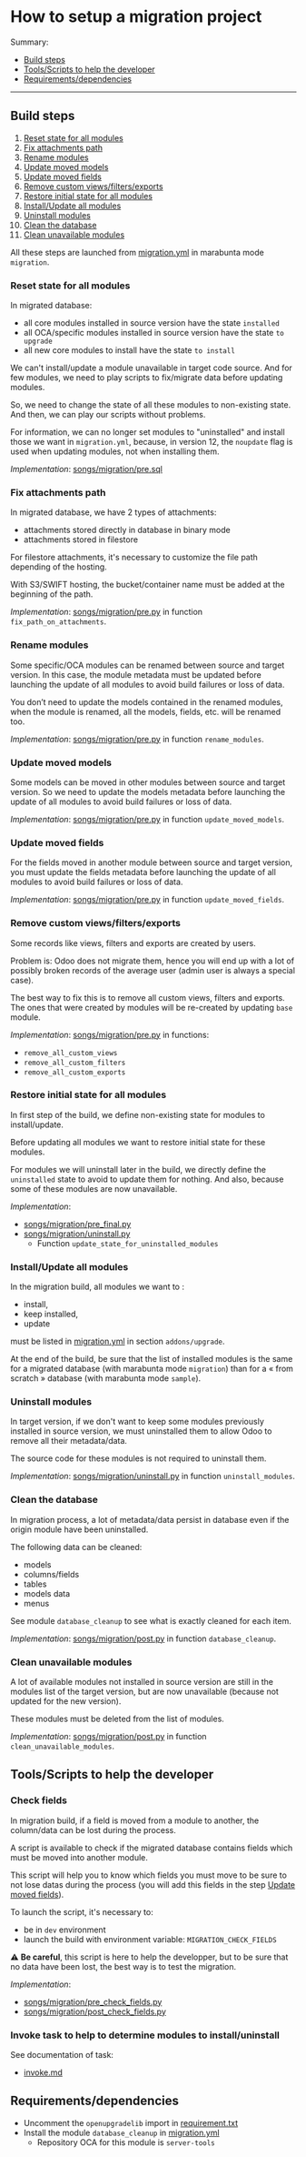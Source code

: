 <!--
This file has been generated with 'invoke project.sync'.
Do not modify. Any manual change will be lost.
Please propose your modification on
https://github.com/camptocamp/odoo-template instead.
-->
# How to setup a migration project

Summary:

* [Build steps](#build-steps)
* [Tools/Scripts to help the developer](#toolsscripts-to-help-the-developer)
* [Requirements/dependencies](#requirementsdependencies)

---

## Build steps

1. [Reset state for all modules](#reset-state-for-all-modules)
2. [Fix attachments path](#fix-attachments-path)
3. [Rename modules](#rename-modules)
4. [Update moved models](#update-moved-models)
5. [Update moved fields](#update-moved-fields)
6. [Remove custom views/filters/exports](#remove-custom-viewsfiltersexports)
7. [Restore initial state for all modules](#restore-initial-state-for-all-modules)
8. [Install/Update all modules](#installupdate-all-modules)
9. [Uninstall modules](#uninstall-modules)
10. [Clean the database](#clean-the-database)
11. [Clean unavailable modules](#clean-unavailable-modules)

All these steps are launched from [migration.yml](../odoo/migration.yml)
in marabunta mode `migration`.

### Reset state for all modules

In migrated database:

* all core modules installed in source version have the state `installed`
* all OCA/specific modules installed in source version have the state `to upgrade`
* all new core modules to install have the state `to install`

We can't install/update a module unavailable in target code source.
And for few modules, we need to play scripts to fix/migrate data before updating modules.

So, we need to change the state of all these modules to non-existing state.
And then, we can play our scripts without problems.

For information, we can no longer set modules to "uninstalled"
and install those we want in `migration.yml`, because,
in version 12, the `noupdate` flag is used when updating modules, not when installing them.

_Implementation_: [songs/migration/pre.sql](../odoo/songs/migration/pre.sql)

### Fix attachments path

In migrated database, we have 2 types of attachments:

* attachments stored directly in database in binary mode
* attachments stored in filestore

For filestore attachments,
it's necessary to customize the file path depending of the hosting.

With S3/SWIFT hosting,
the bucket/container name must be added at the beginning of the path.

_Implementation_: [songs/migration/pre.py](../odoo/songs/migration/pre.py)
in function `fix_path_on_attachments`.

### Rename modules

Some specific/OCA modules can be renamed between source and target version.
In this case, the module metadata must be updated before launching
the update of all modules to avoid build failures or loss of data.

You don’t need to update the models contained in the renamed modules,
when the module is renamed, all the models, fields, etc. will be renamed too.

_Implementation_: [songs/migration/pre.py](../odoo/songs/migration/pre.py)
in function `rename_modules`.

### Update moved models

Some models can be moved in other modules between source and target version.
So we need to update the models metadata before launching
the update of all modules to avoid build failures or loss of data.

_Implementation_: [songs/migration/pre.py](../odoo/songs/migration/pre.py)
in function `update_moved_models`.

### Update moved fields

For the fields moved in another module between source and target version,
you must update the fields metadata before launching
the update of all modules to avoid build failures or loss of data.

_Implementation_: [songs/migration/pre.py](../odoo/songs/migration/pre.py)
in function `update_moved_fields`.

### Remove custom views/filters/exports

Some records like views, filters and exports are created by users.

Problem is: Odoo does not migrate them,
hence you will end up with a lot of possibly broken records of the average user
(admin user is always a special case).

The best way to fix this is to remove all custom views, filters and exports.
The ones that were created by modules will be re-created by updating `base` module.

_Implementation_: [songs/migration/pre.py](../odoo/songs/migration/pre.py)
in functions:

* `remove_all_custom_views`
* `remove_all_custom_filters`
* `remove_all_custom_exports`

### Restore initial state for all modules

In first step of the build, we define non-existing state for modules to install/update.

Before updating all modules we want to restore initial state for these modules.

For modules we will uninstall later in the build,
we directly define the `uninstalled` state to avoid to update them for nothing.
And also, because some of these modules are now unavailable.

_Implementation_:

* [songs/migration/pre_final.py](../odoo/songs/migration/pre_final.py)
* [songs/migration/uninstall.py](../odoo/songs/migration/uninstall.py)
  * Function `update_state_for_uninstalled_modules`

### Install/Update all modules

In the migration build, all modules we want to :

* install,
* keep installed,
* update

must be listed in [migration.yml](../odoo/migration.yml)
in section `addons/upgrade`.

At the end of the build,
be sure that the list of installed modules is the same
for a migrated database (with marabunta mode `migration`)
than for a « from scratch » database (with marabunta mode `sample`).

### Uninstall modules

In target version,
if we don't want to keep some modules previously installed in source version,
we must uninstalled them to allow Odoo to remove all their metadata/data.

The source code for these modules is not required to uninstall them.

_Implementation_: [songs/migration/uninstall.py](../odoo/songs/migration/uninstall.py)
in function `uninstall_modules`.

### Clean the database

In migration process, a lot of metadata/data persist in database
even if the origin module have been uninstalled.

The following data can be cleaned:

* models
* columns/fields
* tables
* models data
* menus

See module `database_cleanup` to see what is exactly cleaned for each item.

_Implementation_: [songs/migration/post.py](../odoo/songs/migration/post.py)
in function `database_cleanup`.

### Clean unavailable modules

A lot of available modules not installed in source version
are still in the modules list of the target version,
but are now unavailable (because not updated for the new version).

These modules must be deleted from the list of modules.

_Implementation_: [songs/migration/post.py](../odoo/songs/migration/post.py)
in function `clean_unavailable_modules`.

## Tools/Scripts to help the developer

### Check fields

In migration build,
if a field is moved from a module to another,
the column/data can be lost during the process.

A script is available to check if the migrated database contains fields
which must be moved into another module.

This script will help you to know which fields you must move
to be sure to not lose datas during the process
(you will add this fields in the step [Update moved fields](#update-moved-fields)).

To launch the script, it's necessary to:

* be in `dev` environment
* launch the build with environment variable: `MIGRATION_CHECK_FIELDS`

:warning: **Be careful**, this script is here to help the developper,
but to be sure that no data have been lost, the best way is to test the migration.

_Implementation_:

* [songs/migration/pre_check_fields.py](../odoo/songs/migration/pre_check_fields.py)
* [songs/migration/post_check_fields.py](../odoo/songs/migration/post_check_fields.py)

### Invoke task to help to determine modules to install/uninstall

See documentation of task:
* [invoke.md](invoke.md#migratecheck-modules)

## Requirements/dependencies

* Uncomment the `openupgradelib` import in [requirement.txt](../odoo/requirement.txt)
* Install the module `database_cleanup` in [migration.yml](../odoo/migration.yml)
  * Repository OCA for this module is `server-tools`
